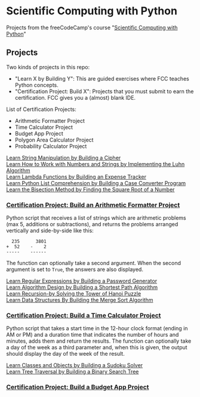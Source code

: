 # Scientific Computing with Python
Projects from the freeCodeCamp's course "[Scientific Computing with Python](https://www.freecodecamp.org/learn/scientific-computing-with-python/)"

## Projects  
Two kinds of projects in this repo:  
 * "Learn X by Building Y": This are guided exercises where FCC teaches Python concepts.  
 * "Certification Project: Build X": Projects that you must submit to earn the certification. FCC gives you a (almost) blank IDE. 

List of Certification Projects:  
 * Arithmetic Formatter Project
 * Time Calculator Project
 * Budget App Project
 * Polygon Area Calculator Project
 * Probability Calculator Project
  
[Learn String Manipulation by Building a Cipher](https://github.com/giuseppedebiase/Scientific_Computing_with_Python/blob/main/Projects/1_vigenere.py)  
[Learn How to Work with Numbers and Strings by Implementing the Luhn Algorithm](https://github.com/giuseppedebiase/Scientific_Computing_with_Python/blob/main/Projects/2_luhn.py)  
[Learn Lambda Functions by Building an Expense Tracker](https://github.com/giuseppedebiase/Scientific_Computing_with_Python/blob/main/Projects/3_expense_tracker.py)  
[Learn Python List Comprehension by Building a Case Converter Program](https://github.com/giuseppedebiase/Scientific_Computing_with_Python/blob/main/Projects/4_case_converter.py)  
[Learn the Bisection Method by Finding the Square Root of a Number](https://github.com/giuseppedebiase/Scientific_Computing_with_Python/blob/main/Projects/5_square_root.py)

### [Certification Project: Build an Arithmetic Formatter Project](https://github.com/giuseppedebiase/Scientific_Computing_with_Python/blob/main/Projects/6_cert_arithmetic_formatter.py)
Python script that receives a list of strings which are arithmetic problems (max 5, additions or subtractions), and returns the problems arranged vertically and side-by-side like this:
```
  235      3801
+  52    -    2
-----    ------
```
The function can optionally take a second argument. When the second argument is set to `True`, the answers are also displayed.

[Learn Regular Expressions by Building a Password Generator](https://github.com/giuseppedebiase/Scientific_Computing_with_Python/blob/main/Projects/7_password_generator.py)  
[Learn Algorithm Design by Building a Shortest Path Algorithm](https://github.com/giuseppedebiase/Scientific_Computing_with_Python/blob/main/Projects/8_shortest_path.py)  
[Learn Recursion-by Solving the Tower of Hanoi Puzzle](https://github.com/giuseppedebiase/Scientific_Computing_with_Python/blob/main/Projects/9_recursive_hanoi.py)  
[Learn Data Structures By Building the Merge Sort Algorithm](https://github.com/giuseppedebiase/Scientific_Computing_with_Python/blob/main/Projects/10_merge_sort.py)  

### [Certification Project: Build a Time Calculator Project](https://github.com/giuseppedebiase/Scientific_Computing_with_Python/blob/main/Projects/11_cert_time_calculator.py)  
Python script that takes a start time in the 12-hour clock format (ending in AM or PM) and a duration time that indicates the number of hours and minutes,
adds them and return the results. The function can optionally take a day of the week as a third parameter and, when this is given, the output should display
the day of the week of the result.  

[Learn Classes and Objects by Building a Sudoku Solver](https://github.com/giuseppedebiase/Scientific_Computing_with_Python/blob/main/Projects/12_sudoku_solver.py)  
[Learn Tree Traversal by Building a Binary Search Tree](https://github.com/giuseppedebiase/Scientific_Computing_with_Python/blob/main/Projects/13_binary_search_tree.py)  

### [Certification Project: Build a Budget App Project](https://github.com/giuseppedebiase/Scientific_Computing_with_Python/blob/main/Projects/14_cert_budget_app.py)
